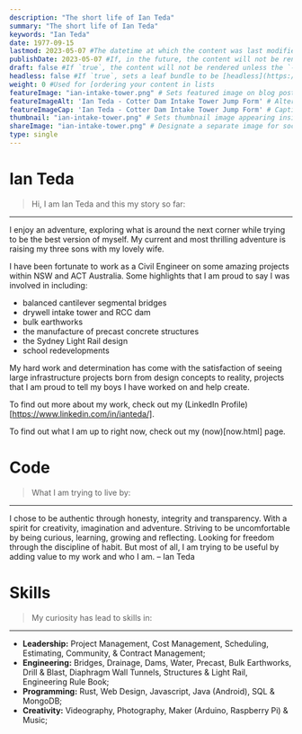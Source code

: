```yaml
---
description: "The short life of Ian Teda"
summary: "The short life of Ian Teda"
keywords: "Ian Teda"
date: 1977-09-15
lastmod: 2023-05-07 #The datetime at which the content was last modified.
publishDate: 2023-05-07 #If, in the future, the content will not be rendered unless the --buildFuture flag is passed to Hugo.
draft: false #If `true`, the content will not be rendered unless the `--buildDrafts` flag is passed to the `hugo` command.
headless: false #If `true`, sets a leaf bundle to be [headless](https://gohugo.io/content-management/page-bundles/#headless-bundle).
weight: 0 #Used for [ordering your content in lists
featureImage: "ian-intake-tower.png" # Sets featured image on blog post.
featureImageAlt: 'Ian Teda - Cotter Dam Intake Tower Jump Form' # Alternative text for featured image.
featureImageCap: 'Ian Teda - Cotter Dam Intake Tower Jump Form' # Caption (optional).
thumbnail: "ian-intake-tower.png" # Sets thumbnail image appearing inside card on homepage.
shareImage: "ian-intake-tower.png" # Designate a separate image for social media sharing.
type: single
---
```


# Ian Teda

> Hi, I am Ian Teda and this my story so far:

___

I enjoy an adventure, exploring what is around the next corner while trying to be the best version of myself. My current and most thrilling adventure is raising my three sons with my lovely wife.

I have been fortunate to work as a Civil Engineer on some amazing projects within NSW and ACT Australia. Some highlights that I am proud to say I was involved in including: 
- balanced cantilever segmental bridges
- drywell intake tower and RCC dam
- bulk earthworks
- the manufacture of precast concrete structures
- the Sydney Light Rail design
- school redevelopments

My hard work and determination has come with the satisfaction of seeing large infrastructure projects born from design concepts to reality, projects that I am proud to tell my boys I have worked on and help create.

To find out more about my work, check out my (LinkedIn Profile)[https://www.linkedin.com/in/ianteda/].

To find out what I am up to right now, check out my (now)[now.html] page.

# Code

> What I am trying to live by:

___

I chose to be authentic through honesty, integrity and transparency. With a spirit for creativity, imagination and adventure. Striving to be uncomfortable by being curious, learning, growing and reflecting. Looking for freedom through the discipline of habit. But most of all, I am trying to be useful by adding value to my work and who I am. – Ian Teda

# Skills

> My curiosity has lead to skills in:

___

- **Leadership:** Project Management, Cost Management, Scheduling, Estimating, Community, & Contract Management;
- **Engineering:** Bridges, Drainage, Dams, Water, Precast, Bulk Earthworks, Drill & Blast, Diaphragm Wall Tunnels, Structures & Light Rail, Engineering Rule Book;
- **Programming:** Rust, Web Design, Javascript, Java (Android), SQL & MongoDB;
- **Creativity:** Videography, Photography, Maker (Arduino, Raspberry Pi) & Music;